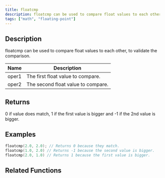 ```yaml
---
title: floatcmp
description: floatcmp can be used to compare float values to each other, to validate the comparison.
tags: ["math", "floating-point"]
---
```


<LowercaseNote />

## Description

floatcmp can be used to compare float values to each other, to validate the comparison.

| Name  | Description                        |
| ----- | ---------------------------------- |
| oper1 | The first float value to compare.  |
| oper2 | The second float value to compare. |

## Returns

0 if value does match, 1 if the first value is bigger and -1 if the 2nd value is bigger.

## Examples

```c
floatcmp(2.0, 2.0); // Returns 0 because they match.
floatcmp(1.0, 2.0) // Returns -1 because the second value is bigger.
floatcmp(2.0, 1.0) // Returns 1 because the first value is bigger.
```

## Related Functions
